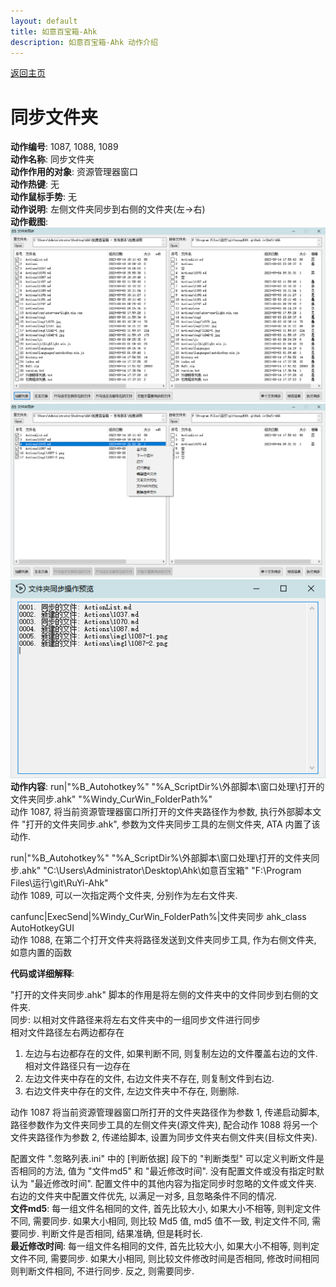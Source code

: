 ```yaml
---
layout: default
title: 如意百宝箱-Ahk
description: 如意百宝箱-Ahk 动作介绍
---
```


[返回主页](../index.md)

# [](#header-2) 同步文件夹

**动作编号**: 1087, 1088, 1089  
**动作名称**: 同步文件夹  
**动作作用的对象**: 资源管理器窗口  
**动作热键**: 无  
**动作鼠标手势**: 无  
**动作说明**: 左侧文件夹同步到右侧的文件夹(左→右)  
**动作截图**:  
  ![同步文件](img1/1087-1.png)
  ![同步文件](img1/1087-2.png)  
  ![同步文件](img1/1087-3.png)  
**动作内容**: run|"%B_Autohotkey%" "%A_ScriptDir%\外部脚本\窗口处理\打开的文件夹同步.ahk" "%Windy_CurWin_FolderPath%"  
动作 1087, 将当前资源管理器窗口所打开的文件夹路径作为参数, 执行外部脚本文件 "打开的文件夹同步.ahk", 参数为文件夹同步工具的左侧文件夹, ATA 内置了该动作.   

run|"%B_Autohotkey%" "%A_ScriptDir%\外部脚本\窗口处理\打开的文件夹同步.ahk" "C:\Users\Administrator\Desktop\Ahk\如意百宝箱" "F:\Program Files\运行\git\RuYi-Ahk"  
动作 1089, 可以一次指定两个文件夹, 分别作为左右文件夹.  

canfunc|ExecSend|%Windy_CurWin_FolderPath%|文件夹同步 ahk_class AutoHotkeyGUI  
动作 1088, 在第二个打开文件夹将路径发送到文件夹同步工具, 作为右侧文件夹, 如意内置的函数  

**代码或详细解释**:  

"打开的文件夹同步.ahk" 脚本的作用是将左侧的文件夹中的文件同步到右侧的文件夹.  
同步: 以相对文件路径来将左右文件夹中的一组同步文件进行同步  
相对文件路径左右两边都存在  
1. 左边与右边都存在的文件, 如果判断不同, 则复制左边的文件覆盖右边的文件.  
相对文件路径只有一边存在  
2. 左边文件夹中存在的文件, 右边文件夹不存在, 则复制文件到右边.  
3. 右边文件夹中存在的文件, 左边文件夹中不存在, 则删除.   

动作 1087 将当前资源管理器窗口所打开的文件夹路径作为参数 1, 传递启动脚本, 路径参数作为文件夹同步工具的左侧文件夹(源文件夹), 配合动作 1088 将另一个文件夹路径作为参数 2, 传递给脚本, 设置为同步文件夹右侧文件夹(目标文件夹).  

配置文件 ".忽略列表.ini" 中的 [判断依据] 段下的 "判断类型" 可以定义判断文件是否相同的方法, 值为 "文件md5" 和 "最近修改时间". 没有配置文件或没有指定时默认为 "最近修改时间". 配置文件中的其他内容为指定同步时忽略的文件或文件夹. 右边的文件夹中配置文件优先, 以满足一对多, 且忽略条件不同的情况.  
**文件md5**: 每一组文件名相同的文件, 首先比较大小, 如果大小不相等, 则判定文件不同, 需要同步. 如果大小相同, 则比较 Md5 值, md5 值不一致, 判定文件不同, 需要同步. 判断文件是否相同, 结果准确, 但是耗时长.  
**最近修改时间**: 每一组文件名相同的文件, 首先比较大小, 如果大小不相等, 则判定文件不同, 需要同步. 如果大小相同, 则比较文件修改时间是否相同, 修改时间相同则判断文件相同, 不进行同步. 反之, 则需要同步.  

